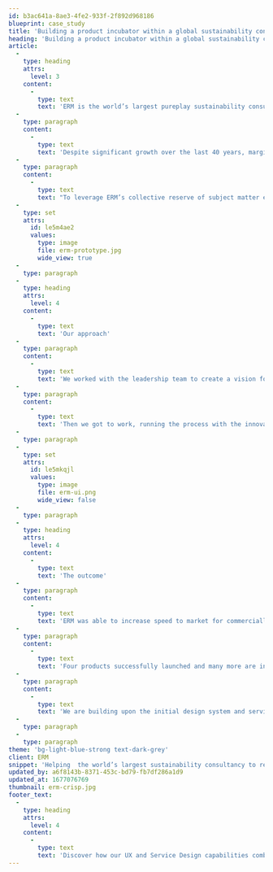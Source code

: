 ```yaml
---
id: b3ac641a-8ae3-4fe2-933f-2f892d968186
blueprint: case_study
title: 'Building a product incubator within a global sustainability consultancy'
heading: 'Building a product incubator within a global sustainability consultancy'
article:
  -
    type: heading
    attrs:
      level: 3
    content:
      -
        type: text
        text: 'ERM is the world’s largest pureplay sustainability consultancy with more than 5,500 people across 40 countries.'
  -
    type: paragraph
    content:
      -
        type: text
        text: 'Despite significant growth over the last 40 years, margins were being squeezed and ERM acknowledged the impact of competitors and startups on the value chain of their industry. The sheer speed of change in an industry where it once enjoyed ‘sole supplier’ status led ERM to recognise the need to build new systems to increase their ability to innovate and future-proof their organisation.'
  -
    type: paragraph
    content:
      -
        type: text
        text: "To leverage ERM’s collective reserve of subject matter expertise, we designed the inaugural ‘Innovation Incubator’.\_"
  -
    type: set
    attrs:
      id: le5m4ae2
      values:
        type: image
        file: erm-prototype.jpg
        wide_view: true
  -
    type: paragraph
  -
    type: heading
    attrs:
      level: 4
    content:
      -
        type: text
        text: 'Our approach'
  -
    type: paragraph
    content:
      -
        type: text
        text: 'We worked with the leadership team to create a vision for the Innovation Incubator and define the places, talent, processes, structure and governance needed to create successful products within a globally distributed team.'
  -
    type: paragraph
    content:
      -
        type: text
        text: 'Then we got to work, running the process with the innovation team to fine-tune the tools and templates to find the best ideas.'
  -
    type: paragraph
  -
    type: set
    attrs:
      id: le5mkqjl
      values:
        type: image
        file: erm-ui.png
        wide_view: false
  -
    type: paragraph
  -
    type: heading
    attrs:
      level: 4
    content:
      -
        type: text
        text: 'The outcome'
  -
    type: paragraph
    content:
      -
        type: text
        text: 'ERM was able to increase speed to market for commercially viable ideas while eliminating non-viable ideas based on data, much faster and more consistently than had previously been possible.'
  -
    type: paragraph
    content:
      -
        type: text
        text: 'Four products successfully launched and many more are in the pipeline. The work is ongoing, with the team in hypergrowth to keep up with internal demand.'
  -
    type: paragraph
    content:
      -
        type: text
        text: 'We are building upon the initial design system and service design templates and training provided to the team to make it better, slicker and faster with each new product launch.'
  -
    type: paragraph
  -
    type: paragraph
theme: 'bg-light-blue-strong text-dark-grey'
client: ERM
snippet: 'Helping  the world’s largest sustainability consultancy to rethink its business model'
updated_by: a6f8143b-8371-453c-bd79-fb7df286a1d9
updated_at: 1677076769
thumbnail: erm-crisp.jpg
footer_text:
  -
    type: heading
    attrs:
      level: 4
    content:
      -
        type: text
        text: 'Discover how our UX and Service Design capabilities combine to invent better customer journeys.'
---
```

